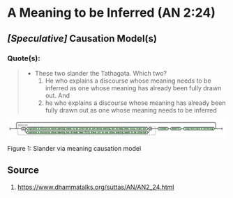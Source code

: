 # A Meaning to be Inferred (AN 2:24)

## _[Speculative]_ Causation Model(s)

### Quote(s):
> * These two slander the Tathagata. Which two? 
>   1. He who explains a discourse whose meaning needs to be inferred as one whose meaning has already been fully drawn out. And 
>   2. he who explains a discourse whose meaning has already been fully drawn out as one whose meaning needs to be inferred

![Slander via meaning causation model](./Slander-via-meaning-causation-model.svg)

Figure 1: Slander via meaning causation model


## Source
1. https://www.dhammatalks.org/suttas/AN/AN2_24.html